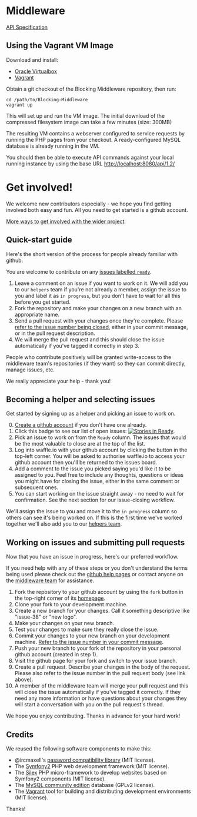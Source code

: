Middleware
==========

[API Specification](https://wiki.openrightsgroup.org/wiki/Censorship_Monitoring_Project_API) 

Using the Vagrant VM Image
--------------------------

Download and install:

* [Oracle Virtualbox](https://www.virtualbox.org/wiki/Downloads)
* [Vagrant](https://www.vagrantup.com/downloads.html)

Obtain a git checkout of the Blocking Middleware repository, then run:

    cd /path/to/Blocking-Middleware
    vagrant up

This will set up and run the VM image. The initial download of the compressed filesystem image can take a few minutes (size: 300MB)

The resulting VM contains a webserver configured to service requests by running the PHP pages from your checkout.  A ready-configured MySQL database is already running in the VM.

You should then be able to execute API commands against your local running instance by
using the base URL [http://localhost:8080/api/1.2/](http://localhost:8080/api/1.2/)


Get involved!
=============

We welcome new contributors especially - we hope you find getting involved both easy and fun. All you need to get started is a github account.

[More ways to get involved with the wider project](http://www.blocked.org.uk/help).

Quick-start guide
-----------------

Here's the short version of the process for people already familiar with github.

You are welcome to contribute on any [issues labelled `ready`](https://github.com/openrightsgroup/Blocking-Middleware/issues?direction=asc&labels=ready&page=1&sort=created&state=open). 

1. Leave a comment on an issue if you want to work on it. We will add you to our `helpers` team if you're not already a member, assign the issue to you and label it as `in progress`, but you don't have to wait for all this before you get started.
2. Fork the repository and make your changes on a new branch with an appropriate name.
3. Send a pull request with your changes once they're complete. Please [refer to the issue number being closed](https://help.github.com/articles/closing-issues-via-commit-messages), either in your commit message, or in the pull request description.
4. We will merge the pull request and this should close the issue automatically if you've tagged it correctly in step 3.

People who contribute positively will be granted write-access to the middleware team's repositories (if they want) so they can commit directly, manage issues, etc.

We really appreciate your help - thank you!

Becoming a helper and selecting issues
--------------------------------------

Get started by signing up as a helper and picking an issue to work on.

0. [Create a github account](https://github.com/) if you don't have one already.
1. Click this badge to see our list of open issues: [![Stories in Ready](https://badge.waffle.io/openrightsgroup/blocking-middleware.png?label=ready&title=Ready)](https://waffle.io/openrightsgroup/blocking-middleware).
2. Pick an issue to work on from the `Ready` column. The issues that would be the most valuable to close are at the top of the list.
3. Log into waffle.io with your github account by clicking the button in the top-left corner. You will be asked to authorise waffle.io to access your github account then you'll be returned to the issues board.
4. Add a comment to the issue you picked saying you'd like it to be assigned to you. Feel free to include any thoughts, questions or ideas you might have for closing the issue, either in the same comment or subsequent ones.
5. You can start working on the issue straight away - no need to wait for confirmation. See the next section for our issue-closing workflow.

We'll assign the issue to you and move it to the `in progress` column so others can see it's being worked on. If this is the first time we've worked together we'll also add you to our [helpers team](https://github.com/orgs/openrightsgroup/teams/helpers).

Working on issues and submitting pull requests
----------------------------------------------

Now that you have an issue in progress, here's our preferred workflow.

If you need help with any of these steps or you don't understand the terms being used please check out the [github help pages](https://help.github.com/articles/fork-a-repo) or contact anyone on the [middleware team](https://github.com/orgs/openrightsgroup/teams/middleware) for assistance.

1. Fork the repository to your github account by using the `fork` button in the top-right corner of its [homepage](https://github.com/openrightsgroup/Blocking-Middleware).
2. Clone your fork to your development machine.
3. Create a new branch for your changes. Call it something descriptive like "issue-38" or "new logo".
4. Make your changes on your new branch.
5. Test your changes to make sure they really close the issue.
6. Commit your changes to your new branch on your development machine. [Refer to the issue number in your commit message](https://help.github.com/articles/closing-issues-via-commit-messages).
7. Push your new branch to your fork of the repository in your personal github account (created in step 1).
8. Visit the github page for your fork and switch to your issue branch.
9. Create a pull request. Describe your changes in the body of the request. Please also refer to the issue number in the pull request body (see link above).
10. A member of the middleware team will merge your pull request and this will close the issue automatically if you've tagged it correctly. If they need any more information or have questions about your changes they will start a conversation with you on the pull request's thread.

We hope you enjoy contributing. Thanks in advance for your hard work!

Credits
-------
We reused the following software components to make this:

- @ircmaxell's [password compatibility library](https://github.com/ircmaxell/password_compat) (MIT license).
- The [Symfony2](https://github.com/symfony/symfony) PHP web development framework (MIT license).
- The [Silex](https://github.com/silexphp/Silex) PHP micro-framework to develop websites based on Symfony2 components (MIT license).
- The [MySQL community edition](https://www.mysql.com/products/community/) database (GPLv2 license).
- The [Vagrant](https://github.com/mitchellh/vagrant) tool for building and distributing development environments (MIT license).

Thanks!

